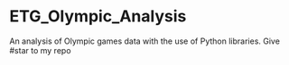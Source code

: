 # ETG_Olympic_Analysis
An analysis of Olympic games data with the use of Python libraries.
Give #star to my repo
